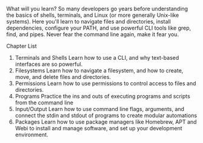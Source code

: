 What will you learn?
So many developers go years before understanding the basics of shells, terminals, and Linux (or more generally Unix-like systems). Here you'll learn to navigate files and directories, install dependencies, configure your PATH, and use powerful CLI tools like grep, find, and pipes. Never fear the command line again, make it fear you.

Chapter List
1. Terminals and Shells
Learn how to use a CLI, and why text-based interfaces are so powerful.
2. Filesystems
Learn how to navigate a filesystem, and how to create, move, and delete files and directories.
3. Permissions
Learn how to use permissions to control access to files and directories.
4. Programs
Practice the ins and outs of executing programs and scripts from the command line
5. Input/Output
Learn how to use command line flags, arguments, and connect the stdin and stdout of programs to create modular automations
6. Packages
Learn how to use package managers like Homebrew, APT and Webi to install and manage software, and set up your development environment.